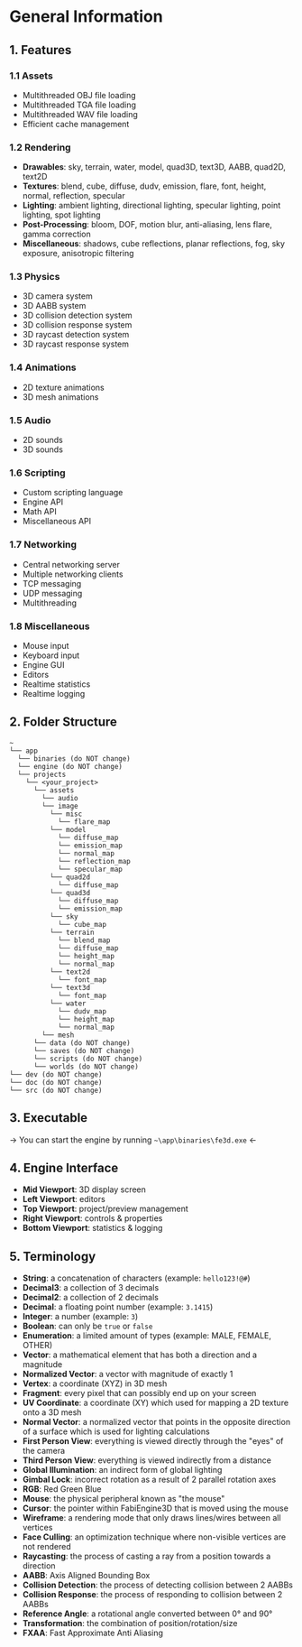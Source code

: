 # General Information

## 1. Features

### 1.1 Assets

- Multithreaded OBJ file loading
- Multithreaded TGA file loading
- Multithreaded WAV file loading
- Efficient cache management

### 1.2 Rendering

- **Drawables**: sky, terrain, water, model, quad3D, text3D, AABB, quad2D, text2D
- **Textures**: blend, cube, diffuse, dudv, emission, flare, font, height, normal, reflection, specular
- **Lighting**: ambient lighting, directional lighting, specular lighting, point lighting, spot lighting
- **Post-Processing**: bloom, DOF, motion blur, anti-aliasing, lens flare, gamma correction
- **Miscellaneous**: shadows, cube reflections, planar reflections, fog, sky exposure, anisotropic filtering

### 1.3 Physics

- 3D camera system
- 3D AABB system
- 3D collision detection system
- 3D collision response system
- 3D raycast detection system
- 3D raycast response system

### 1.4 Animations

- 2D texture animations
- 3D mesh animations

### 1.5 Audio

- 2D sounds
- 3D sounds

### 1.6 Scripting

- Custom scripting language
- Engine API
- Math API
- Miscellaneous API

### 1.7 Networking

- Central networking server
- Multiple networking clients
- TCP messaging
- UDP messaging
- Multithreading

### 1.8 Miscellaneous

- Mouse input
- Keyboard input
- Engine GUI
- Editors
- Realtime statistics
- Realtime logging

## 2. Folder Structure

```text
~
└── app
  └── binaries (do NOT change)
  └── engine (do NOT change)
  └── projects
    └── <your_project>
      └── assets
        └── audio
        └── image
          └── misc
            └── flare_map
          └── model
            └── diffuse_map
            └── emission_map
            └── normal_map
            └── reflection_map
            └── specular_map
          └── quad2d
            └── diffuse_map
          └── quad3d
            └── diffuse_map
            └── emission_map
          └── sky
            └── cube_map
          └── terrain
            └── blend_map
            └── diffuse_map
            └── height_map
            └── normal_map
          └── text2d
            └── font_map
          └── text3d
            └── font_map
          └── water
            └── dudv_map
            └── height_map
            └── normal_map
        └── mesh
      └── data (do NOT change)
      └── saves (do NOT change)
      └── scripts (do NOT change)
      └── worlds (do NOT change)
└── dev (do NOT change)
└── doc (do NOT change)
└── src (do NOT change)
```

## 3. Executable

&#8594; You can start the engine by running `~\app\binaries\fe3d.exe` &#8592;

## 4. Engine Interface

- **Mid Viewport**: 3D display screen
- **Left Viewport**: editors
- **Top Viewport**: project/preview management
- **Right Viewport**: controls & properties
- **Bottom Viewport**: statistics & logging

## 5. Terminology

- **String**: a concatenation of characters (example: `hello123!@#`)
- **Decimal3**: a collection of 3 decimals
- **Decimal2**: a collection of 2 decimals
- **Decimal**: a floating point number (example: `3.1415`)
- **Integer**: a number (example: `3`)
- **Boolean**: can only be `true` or `false`
- **Enumeration**: a limited amount of types (example: MALE, FEMALE, OTHER)
- **Vector**: a mathematical element that has both a direction and a magnitude
- **Normalized Vector**: a vector with magnitude of exactly 1
- **Vertex**: a coordinate (XYZ) in 3D mesh
- **Fragment**: every pixel that can possibly end up on your screen
- **UV Coordinate**: a coordinate (XY) which used for mapping a 2D texture onto a 3D mesh
- **Normal Vector**: a normalized vector that points in the opposite direction of a surface which is used for lighting calculations
- **First Person View**: everything is viewed directly through the "eyes" of the camera
- **Third Person View**: everything is viewed indirectly from a distance
- **Global Illumination**: an indirect form of global lighting
- **Gimbal Lock**: incorrect rotation as a result of 2 parallel rotation axes
- **RGB**: Red Green Blue
- **Mouse**: the physical peripheral known as "the mouse"
- **Cursor**: the pointer within FabiEngine3D that is moved using the mouse
- **Wireframe**: a rendering mode that only draws lines/wires between all vertices
- **Face Culling**: an optimization technique where non-visible vertices are not rendered
- **Raycasting**: the process of casting a ray from a position towards a direction
- **AABB**: Axis Aligned Bounding Box
- **Collision Detection**: the process of detecting collision between 2 AABBs
- **Collision Response**: the process of responding to collision between 2 AABBs
- **Reference Angle**: a rotational angle converted between 0&deg; and 90&deg;
- **Transformation**: the combination of position/rotation/size
- **FXAA**: Fast Approximate Anti Aliasing
